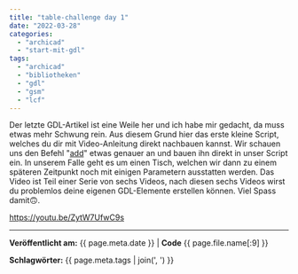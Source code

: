 ```yaml
---
title: "table-challenge day 1"
date: "2022-03-28"
categories: 
  - "archicad"
  - "start-mit-gdl"
tags: 
  - "archicad"
  - "bibliotheken"
  - "gdl"
  - "gsm"
  - "lcf"
---
```


Der letzte GDL-Artikel ist eine Weile her und ich habe mir gedacht, da muss etwas mehr Schwung rein. Aus diesem Grund hier das erste kleine Script, welches du dir mit Video-Anleitung direkt nachbauen kannst. Wir schauen uns den Befehl "[add](https://www.selfgdl.de/1_ko_trafos/3d_komplex/add/)" etwas genauer an und bauen ihn direkt in unser Script ein. In unserem Falle geht es um einen Tisch, welchen wir dann zu einem späteren Zeitpunkt noch mit einigen Parametern ausstatten werden. Das Video ist Teil einer Serie von sechs Videos, nach diesen sechs Videos wirst du problemlos deine eigenen GDL-Elemente erstellen können. Viel Spass damit🙃.

https://youtu.be/ZytW7UfwC9s

---
**Veröffentlicht am:** {{ page.meta.date }} | **Code** {{ page.file.name[:9] }}

**Schlagwörter:** {{ page.meta.tags | join(', ') }}
